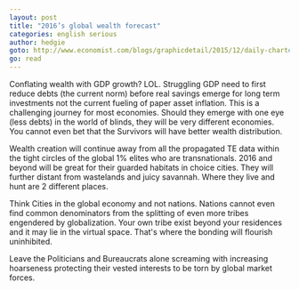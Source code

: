 ```yaml
---
layout: post
title: "2016’s global wealth forecast"
categories: english serious
author: hedgie
goto: http://www.economist.com/blogs/graphicdetail/2015/12/daily-chart#comments?ref=speak.junglestar.org
go: read
---
```

Conflating wealth with GDP growth? LOL. Struggling GDP need to first reduce debts (the current norm) before real savings emerge for long term investments not the current fueling of paper asset inflation. This is a challenging journey for most economies. Should they emerge with one eye (less debts) in the world of blinds, they will be very different economies. You cannot even bet that the Survivors will have better wealth distribution.

Wealth creation will continue away from all the propagated TE data within the tight circles of the global 1% elites who are transnationals. 2016 and beyond will be great for their guarded habitats in choice cities. They will further distant from wastelands and juicy savannah. Where they live and hunt are 2 different places.

Think Cities in the global economy and not nations. Nations cannot even find common denominators from the splitting of even more tribes engendered by globalization. Your own tribe exist beyond your residences and it may lie in the virtual space. That's where the bonding will flourish uninhibited.

Leave the Politicians and Bureaucrats alone screaming with increasing hoarseness protecting their vested interests to be torn by global market forces.
